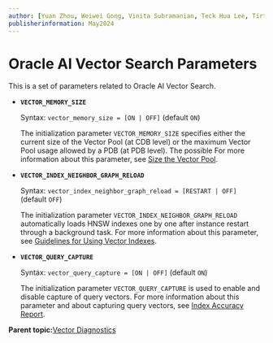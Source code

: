 ```yaml
---
author: [Yuan Zhou, Weiwei Gong, Vinita Subramanian, Teck Hua Lee, Tirthankar Lahiri, Shasank Chavan, Sebastian DeLaHoz, Roger Ford, Rohan Aggarwal, Mark Hornick, Malavika S P, Harichandan Roy, George Krupka, Doug Hood, Dinesh Das, David Jiang, Boriana Milenova, Bonnie Xia, Aurosish Mishra, Angela Amor, Agnivo Saha, Aleksandra Czarlinska, Ramya P, Usha Krishnamurthy, Tulika Das, Suresh Rajan, Sarika Surampudi, Sarah Hirschfeld, Prakash Jashnani, Jody Glover, Jessica True, Mamata Basapur, Maitreyee Chaliha, Gunjan Jain, Frederick Kush, Douglas Williams, Binika Kumar, Jean-Francois Verrier]
publisherinformation: May2024
---
```


# Oracle AI Vector Search Parameters

This is a set of parameters related to Oracle AI Vector Search.

-   **`VECTOR_MEMORY_SIZE`**

    Syntax: `vector_memory_size = [ON | OFF]` \(default `ON`\)

    The initialization parameter `VECTOR_MEMORY_SIZE` specifies either the current size of the Vector Pool \(at CDB level\) or the maximum Vector Pool usage allowed by a PDB \(at PDB level\). The possible For more information about this parameter, see [Size the Vector Pool](GUID-1815E227-56C9-4E62-977F-0FDA282C9D83.md#).

-   **`VECTOR_INDEX_NEIGHBOR_GRAPH_RELOAD`**

    Syntax: `vector_index_neighbor_graph_reload = [RESTART | OFF]` \(default `OFF`\)

    The initialization parameter `VECTOR_INDEX_NEIGHBOR_GRAPH_RELOAD` automatically loads HNSW indexes one by one after instance restart through a background task. For more information about this parameter, see [Guidelines for Using Vector Indexes](GUID-F77D534C-2467-47A7-A5A0-70AE0957213A.md#).

-   **`VECTOR_QUERY_CAPTURE`**

    Syntax: `vector_query_capture = [ON | OFF]` \(default `ON`\)

    The initialization parameter `VECTOR_QUERY_CAPTURE` is used to enable and disable capture of query vectors. For more information about this parameter and about capturing query vectors, see [Index Accuracy Report](GUID-A084929C-7A04-4764-9E5B-1204E0844CAF.md#).


**Parent topic:**[Vector Diagnostics](GUID-434B6C96-B4C8-4232-8E0A-60336EF0FBA8.md)

